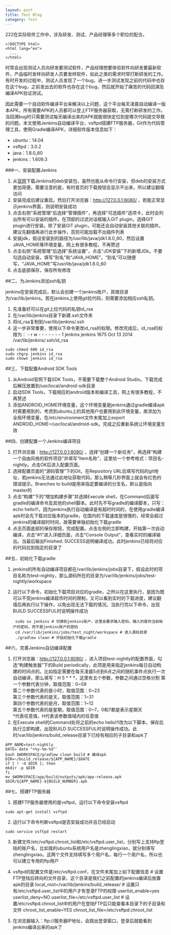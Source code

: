 ```yaml
---
layout: post
title: Test Blog
category: Test
---
```


222在实际软件工作中，涉及研发、测试、产品经理等多个职位的配合。

```
<!DOCTYPE html>
<html lang="en">
  ...
</html>
```

时常会出现测试人员向研发要测试软件，产品经理想要体验软件向研发要最新软件，产品临时发样向研发人员要发样软件，如此之类的需求时常打断研发的工作。有时开发的过程中，测试人员发现了一个bug，进一步测试发现之前的代码中也存在这个bug，之前发出去的软件也存在这个bug，然后就开始了痛苦的代码回溯及编译APK验证测试。

因此需要一个自动软件编译平台来解决以上问题，这个平台每天凌晨自动编译一版本APK，所有需要APK的人员都可以登上FTP服务器获取，无需打断研发的工作。当回溯bug时只需要测试每天编译出来的APK就能很快定位到是哪次代码提交导致的问题。<!-- more -->本文使用Jenkins自动编译平台，vsftpd搭建FTP服务器，Git作为代码管理工具，使用Gradle编译APK，详细软件版本信息如下：  

* ubuntu：14.04  
* vsftpd：3.0.2  
* java：1.8.0_60  
* jenkins：1.609.3

###一、安装配置Jenkins

1. 从[官网](https://jenkins-ci.org)下载Jenkins的deb安装包，虽然也能从命令行安装，但deb的安装方式更加简便。需要注意的是，有时首页的下载按钮会显示不出来，所以建议翻墙访问
2. 安装完成后建议重启。然后打开浏览器：http://127.0.0.1:8080/ ，若能正常显示jenkins界面，则说明安装成功
3. 点击右侧"系统管理"后选择"管理插件"，再选择"可选插件"选项卡，此时会列出所有可以安装的插件。在顶部的过滤对话框输入GIT plugin，选择GIT plugin进行安装。除了安装GIT plugin，可能还会自动安装其他关联的插件。建议先翻墙再进行此步操作，否则可能加载不出插件列表
4. 安装jdk，假设安装到的路径为/usr/lib/java/jdk1.8.0_60，然后设置JAVA_HOME等环境变量，网上有很多教程，不再赘述
5. 点击右侧"系统管理"后选择"系统设置"，点击“JDK安装”下的新增JDk。不要勾选自动安装，填写“别名”和“JAVA_HOME”，“别名”可以随便写，“JAVA_HOME”写/usr/lib/java/jdk1.8.0_60
6. 点击底部保存，保存所有修改

##二、为Jenkins添加ssh私钥

jenkins在安装完成后，默认会创建一个jenkins账户，其根目录为/var/lib/jenkins。若在jenkins上使用git拉代码，则需要添加相应ssh私钥。

1. 先准备好可以在git上拉代码的私钥id_rsa
2. 在/var/lib/jenkins目录下新建.ssh文件夹
3. 将id_rsa复制到/var/lib/jenkins/.ssh
4. 这一步非常重要，使用以下命令更改id_rsa的权限。修改完成后，id_rsa的权限为：
\- r w - - - - - - - 1 jenkins jenkins 1675 Oct 13  2014 /var/lib/jenkins/.ssh/id_rsa
```
sudo chmod 600 id_rsa
sudo chgrp jenkins id_rsa
sudo chown jenkins id_rsa
```

##三、下载配置Android SDK Tools

1. 从Android官网下载SDK Tools，不需要下载整个Android Studio。下载完成后解压放置到/usr/local/android-sdk目录
2. 启动SDK Tools，下载相应的android版本和编译工具，网上有很多教程，不再赘述
3. 添加ANDROID_HOME环境变量，这个环境变量是jenkins通过gradle编译apk时需要用到的，考虑到ubuntu上的其他用户也要用到此环境变量，故添加为全局环境变量，在/etc/environment文件末尾加上export ANDROID_HOME=/usr/local/android-sdk。完成之后重新系统让环境变量生效

##四、创建配置一个Jenkins编译项目

1. 打开浏览器：http://127.0.0.1:8080/ ，选择“创建一个新任务”，再选择“构建一个自由风格的软件项目”并填写“Item名称”，这里给一个参考格式：项目名-nightly。点击OK后进入配置页面。
2. 选择配置页面的“源码管理”下的Git，在Repository URL后填写代码的git地址，若jenkins无法通过此地址获取代码，那么稍等几秒界面上就会有红色的错误提示。Branches to build是用来指定要编译的分支名，默认是指向master的
3. 点击“构建”下的“增加构建步骤”并选择Execute shell，在Command后面写gradle的编译命令及其他的shell脚本。此时先不写gradle的编译脚本，只写：echo hello!!!，因为jenkins执行自动编译是有超时时间的，在使用gradle编译apk时会先下载对应版本的gradle，在国内的下载速度是很慢的，经常会超过jenkins的编译超时时间，故需要单独初始化下载gradle
4. 点击页面底部的保存按钮，完成配置。点击左侧的立即构建，开始第一次自动编译，点击“#1”进入详细页面，点击“Console Output”，查看实时的编译输出。当最后输出Finished: SUCCESS说明编译成功。此时jenkins已经将对应的代码拉到指定的目录了

##五、初始化下载gradle

1. jenkins的所有自动编译项目都在/var/lib/jenkins/jobs目录下，假设此时的项目名称为test-nightly，那么源码所在的目录为/var/lib/jenkins/jobs/test-nightly/workspace
2. 运行以下命令，初始化下载项目对应的gradle，之所以在这里执行，是因为既可以不受jenkins编译超市时间的限制，又可以看到实时的下载进度，建议翻墙后再执行以下操作，以免出现无法下载的情况。当执行完以下命令，出现BUILD SUCCESSFUL时说明操作成功

        sudo su jenkins # 切换到jenkins账户，这里会要求输入密码，输入的是你当前帐户的密码，而不是jenkins账户的密码
        cd /var/lib/jenkins/jobs/test_night/workspace # 进入源码目录
        ./gradlew clean # 开始初始化下载gradle

##六、完善Jenkins自动编译配置

1. 打开浏览器：http://127.0.0.1:8080/ ，进入项目test-nightly的配置界面，勾选“构建触发器”下的Build periodically，此项是用来指定jenkins每日自动构建的时间点的。比如指定需要在每天凌晨5点到6点之间的随机事件点执行一次自动编译，那么填写：H 5 \* \* \*，这里有五个参数，参数之间通过空格分割
第一个参数代表分钟，取值范围：0~59  
第二个参数代表的是小时，取值范围：0~23  
第三个参数代表的是天，取值范围：1~31  
第四个参数代表的是月，取值范围：1~12  
第五个参数代表的是星期，取值范围：0~7，0和7都是表示星期天  
\*代表任意值，H代表该参数值域内的任意值
2. 在Execute shell的Command处将之前的echo hello!!!改为以下脚本。保存后执行立即构建，出现BUILD SUCCESSFUL时说明操作成功。此时/var/lib/jenkins/build_release目录下已经有相应的子目录和apk了  
```
APP_NAME=test-nightly
DATE=`date "+%y-%m-%d"`
bash $WORKSPACE/gradlew clean build # 编译apk
DIR=~/build_release/${APP_NAME}/$DATE
if [ ! -d $DIR ]; then
mkdir -p $DIR
fi
mv $WORKSPACE/app/build/outputs/apk/app-release.apk $DIR/${APP_NAME}-${BUILD_NUMBER}.apk
```

##七、搭建FTP服务器

1. 搭建FTP服务器使用的是vsftpd，运行以下命令安装vsftpd  
```
sudo apt-get install vsftpd
```
2. 运行以下命令判断vsftpd是否安装成功并且已经启动  
```
sudo service vsftpd restart
```
3. 新建文件/etc/vsftpd.chroot_list和/etc/vsftpd.user_list，分别写上支持ftp登陆的账户名，比如我的ubuntu系统用户名是zhenglingxiao，就分别填写zhenglingxiao。这两个文件支持填写多个用户名，每行一个用户名，所以也可以建立专用的ftp用户
4. vsftpd的配置文件是/etc/vsftpd.conf，在文件末尾加上如下配置信息
        # 设置FTP登陆后转向的文件目录，这个目录是我们之前配置的jenkins编译后放置apk的目录
        local_root=/var/lib/jenkins/build_release/
        # 设置只有/etc/vsftpd.user_list中的用户才有登录FTP的权限
        userlist_enable=yes
        userlist_deny=NO
        userlist_file=/etc/vsftpd.user_list
        # 设置/etc/vsftpd.chroot_list中的用户在登陆FTP后只能查看本目录下的子目录和文件
        chroot_list_enable=YES
        chroot_list_file=/etc/vsftpd.chroot_list

5. 在浏览器输入：ftp://服务器IP地址，会跳出登录窗口，登录后就能看到jenkins编译出来的apk了
